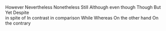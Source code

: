 However
Nevertheless
Nonetheless
Still
Although 
even though
Though
But
Yet
Despite  
in spite of
In contrast 
in comparison
While
Whereas
On the other hand
On the contrary